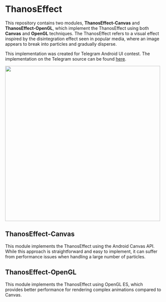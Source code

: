 # ThanosEffect

This repository contains two modules, **ThanosEffect-Canvas** and **ThanosEffect-OpenGL**, which implement the ThanosEffect using both **Canvas** and **OpenGL** techniques. The ThanosEffect refers to a visual effect inspired by the disintegration effect seen in popular media, where an image appears to break into particles and gradually disperse.

This implementation was created for Telegram Android UI contest. The implementation on the Telegram source can be found [here](https://github.com/Aghajari/Telegram-DustEffect-Implementation).

<img src='./preview.gif' height=500/>

## ThanosEffect-Canvas
This module implements the ThanosEffect using the Android Canvas API. While this approach is straightforward and easy to implement, it can suffer from performance issues when handling a large number of particles.

## ThanosEffect-OpenGL
This module implements the ThanosEffect using OpenGL ES, which provides better performance for rendering complex animations compared to Canvas.
